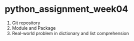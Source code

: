 # python_assignment_week04
1) Git repository
2) Module and Package
3) Real-world problem in dictionary and list comprehension
